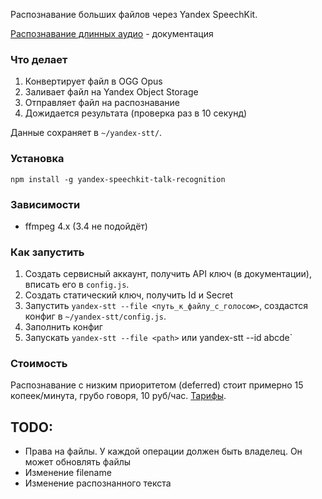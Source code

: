 Распознавание больших файлов через Yandex SpeechKit.

[Распознавание длинных аудио](https://cloud.yandex.ru/docs/speechkit/stt/transcribation) - документация

### Что делает
1. Конвертирует файл в OGG Opus
2. Заливает файл на Yandex Object Storage
3. Отправляет файл на распознавание
4. Дожидается результата (проверка раз в 10 секунд)

Данные сохраняет в `~/yandex-stt/`.

### Установка
```
npm install -g yandex-speechkit-talk-recognition
```

### Зависимости
- ffmpeg 4.x (3.4 не подойдёт)


### Как запустить
1. Создать сервисный аккаунт, получить API ключ (в документации), вписать его в `config.js`.
2. Создать статический ключ, получить Id и Secret
3. Запустить `yandex-stt --file <путь_к_файлу_с_голосом>`, создастся конфиг в `~/yandex-stt/config.js`.
4. Заполнить конфиг
5. Запускать `yandex-stt --file <path>` или yandex-stt --id abcde`

### Стоимость
Распознавание с низким приоритетом (deferred) стоит примерно 15 копеек/минута, грубо говоря, 10 руб/час. [Тарифы](https://cloud.yandex.ru/docs/speechkit/pricing#rules-stt-long).

## TODO:
- Права на файлы. У каждой операции должен быть владелец. Он может обновлять файлы
- Изменение filename
- Изменение распознанного текста